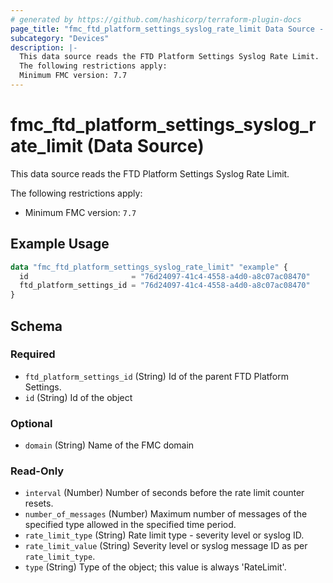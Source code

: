```yaml
---
# generated by https://github.com/hashicorp/terraform-plugin-docs
page_title: "fmc_ftd_platform_settings_syslog_rate_limit Data Source - terraform-provider-fmc"
subcategory: "Devices"
description: |-
  This data source reads the FTD Platform Settings Syslog Rate Limit.
  The following restrictions apply:
  Minimum FMC version: 7.7
---
```


# fmc_ftd_platform_settings_syslog_rate_limit (Data Source)

This data source reads the FTD Platform Settings Syslog Rate Limit.

The following restrictions apply:
  - Minimum FMC version: `7.7`

## Example Usage

```terraform
data "fmc_ftd_platform_settings_syslog_rate_limit" "example" {
  id                       = "76d24097-41c4-4558-a4d0-a8c07ac08470"
  ftd_platform_settings_id = "76d24097-41c4-4558-a4d0-a8c07ac08470"
}
```

<!-- schema generated by tfplugindocs -->
## Schema

### Required

- `ftd_platform_settings_id` (String) Id of the parent FTD Platform Settings.
- `id` (String) Id of the object

### Optional

- `domain` (String) Name of the FMC domain

### Read-Only

- `interval` (Number) Number of seconds before the rate limit counter resets.
- `number_of_messages` (Number) Maximum number of messages of the specified type allowed in the specified time period.
- `rate_limit_type` (String) Rate limit type - severity level or syslog ID.
- `rate_limit_value` (String) Severity level or syslog message ID as per `rate_limit_type`.
- `type` (String) Type of the object; this value is always 'RateLimit'.
